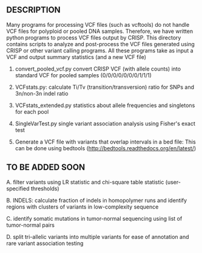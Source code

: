 

## DESCRIPTION 

Many programs for processing VCF files (such as vcftools) do not handle VCF files for polyploid or pooled DNA samples. Therefore, we have written python programs to process 
VCF files output by CRISP. This directory contains scripts to analyze and post-process the VCF files generated using CRISP or other variant calling programs. 
All these programs take as input a VCF and output summary statistics (and a new VCF file) 

1. convert_pooled_vcf.py convert CRISP VCF (with allele counts) into standard VCF for pooled samples (0/0/0/0/0/0/0/1/1/1) 

2. VCFstats.py: calculate Ti/Tv (transition/transversion) ratio for SNPs and 3n/non-3n indel ratio 

3. VCFstats\_extended.py statistics about allele frequencies and singletons for each pool 

4. SingleVarTest.py single variant association analysis using Fisher's exact test 

5. Generate a VCF file with variants that overlap intervals in a bed file: This can be done using bedtools (http://bedtools.readthedocs.org/en/latest/)


## TO BE ADDED SOON

A. filter variants using LR statistic and chi-square table statistic (user-specified thresholds)

B. INDELS: calculate fraction of indels in homopolymer runs and identify regions with clusters of variants in low-complexity sequence 

C. identify somatic mutations in tumor-normal sequencing using list of tumor-normal pairs 

D. split tri-allelic variants into multiple variants for ease of annotation and rare variant association testing


